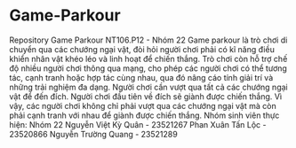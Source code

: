# Game-Parkour
Repository Game Parkour NT106.P12 - Nhóm 22
Game parkour là trò chơi di chuyển qua các chướng ngại vật, đòi hỏi người chơi phải có kĩ năng điều khiển nhân vật khéo léo và linh hoạt để chiến thắng.
Trò chơi còn hỗ trợ chế độ nhiều người chơi thông qua mạng, cho phép các người chơi có thể tương tác, cạnh tranh hoặc hợp tác cùng nhau, qua đó nâng cáo tính giải trí và những trải nghiệm đa dạng.
Người chơi cần vượt qua tất cả các chướng ngại vật để đến đích. Người chơi đầu tiên về đích sẽ giành được chiến thắng. Vì vậy, các người chơi không chỉ phải vượt qua các chướng ngại vật mà còn phải cạnh tranh với nhau để giành được chiến thắng.
Nhóm sinh viên thực hiện: Nhóm 22
Nguyễn Việt Kỳ Quân - 23521267
Phan Xuân Tấn Lộc - 23520866
Nguyễn Trường Quang - 23521289
